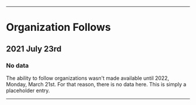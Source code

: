 
***

# Organization Follows

## 2021 July 23rd

### No data

The ability to follow organizations wasn't made available until 2022, Monday, March 21st. For that reason, there is no data here. This is simply a placeholder entry.

***
